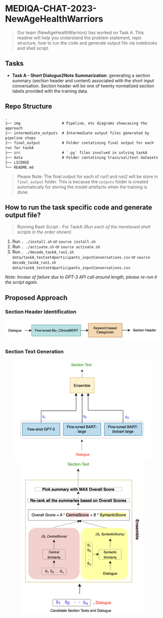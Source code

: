 # MEDIQA-CHAT-2023-NewAgeHealthWarriors
> Our team (NewAgeHealthWarriors) has worked on Task A. This readme will help you understand the problem statement, repo structure, how to run the code and generate output file via notebooks and shell script.

## Tasks
- **Task A - Short Dialogue2Note Summarization**: generating a section summary (section header and content) associated with the short input conversation. Section header will be one of twenty normalized section labels provided with the training data. 

## Repo Structure
    .
    ├── img                   # Pipeline, etc diagrams showcasing the approach
    ├── intermediate_outputs  # Intermediate output files generated by pipeline steps
    ├── final_output          # Folder contatining final output for each run for taskA
    ├── src                   # `.py` files involved in solving taskA 
    ├── data                  # Folder contatining train/val/test datasets
    ├── LICENSE
    └── README.md
> Please Note:  The final output for each of run1 and run2 will be store in `final_output` folder. This is because the `outputs` folder is created automatically for storing the model artefacts when the training is done.

## How to run the task specific code and generate output file?
 > Running Bash Script - For TaskA
  _(Run each of the mentioned shell scripts in the order shown)_
  1. Run `. ./install.sh` or `source install.sh` 
  2. Run `. ./activate.sh` or `source activate.sh`
  3. Run `. ./decode_taskA_run1.sh data/taskA_testset4participants_inputConversations.csv` or `source decode_taskA_run1.sh data/taskA_testset4participants_inputConversations.csv`
  
_Note: Incase of failure due to GPT-3 API call around length, please re-run it the script again._

## Proposed Approach
### Section Header Identification
<p align="center">
  <img src="https://github.com/prakhar21/MEDIQA-CHAT-2023-NewAgeHealthWarriors/blob/main/img/TaskA-HeaderClassification%20Flow.png" width="750" title="section identification">
</p>

### Section Text Generation
<p align="center">
  <img src="https://github.com/prakhar21/MEDIQA-CHAT-2023-NewAgeHealthWarriors/blob/main/img/summary_flow.png" width="450" title="summary flow">
  <img src="https://github.com/prakhar21/MEDIQA-CHAT-2023-NewAgeHealthWarriors/blob/main/img/summary_ensemble_internal.png" width="400" title="section summary ensemble internal">
</p>
